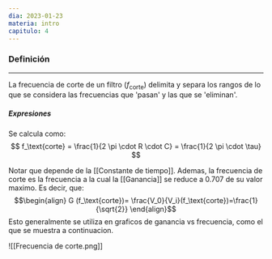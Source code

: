 ```yaml
---
dia: 2023-01-23
materia: intro
capitulo: 4
---
```

### Definición
---
La frecuencia de corte de un filtro ($f_\text{corte}$) delimita y separa los rangos de lo que se considera las frecuencias que 'pasan' y las que se 'eliminan'.

##### Expresiones
Se calcula como:
$$ f_\text{corte} = \frac{1}{2 \pi \cdot R \cdot C} = \frac{1}{2 \pi \cdot \tau} $$

Notar que depende de la [[Constante de tiempo]].
Ademas, la frecuencia de corte es la frecuencia a la cual la [[Ganancia]] se reduce a 0.707 de su valor maximo.
Es decir, que:
$$\begin{align}
G (f_\text{corte})= \frac{V_0}{V_i}(f_\text{corte})=\frac{1}{\sqrt{2}}
\end{align}$$
Esto generalmente se utiliza en graficos de ganancia vs frecuencia, como el que se muestra a continuacion.

![[Frecuencia de corte.png]]



